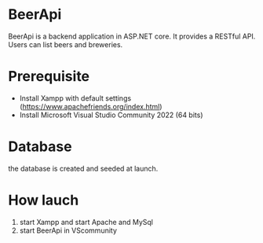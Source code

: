 # BeerApi
BeerApi is a backend application in ASP.NET core. It provides a RESTful API. Users can list beers and breweries.

# Prerequisite
* Install Xampp with default settings (https://www.apachefriends.org/index.html)
* Install Microsoft Visual Studio Community 2022 (64 bits)

# Database
the database is created and seeded at launch.

# How lauch
1) start Xampp and start Apache and MySql
2) start BeerApi in VScommunity
